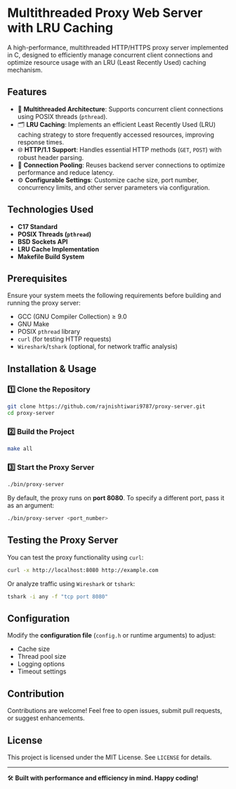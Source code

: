# Multithreaded Proxy Web Server with LRU Caching

A high-performance, multithreaded HTTP/HTTPS proxy server implemented in C, designed to efficiently manage concurrent client connections and optimize resource usage with an LRU (Least Recently Used) caching mechanism.

## Features
- 🚀 **Multithreaded Architecture**: Supports concurrent client connections using POSIX threads (`pthread`).
- 🗂 **LRU Caching**: Implements an efficient Least Recently Used (LRU) caching strategy to store frequently accessed resources, improving response times.
- 🌐 **HTTP/1.1 Support**: Handles essential HTTP methods (`GET`, `POST`) with robust header parsing.
- 🔄 **Connection Pooling**: Reuses backend server connections to optimize performance and reduce latency.
- ⚙️ **Configurable Settings**: Customize cache size, port number, concurrency limits, and other server parameters via configuration.

## Technologies Used
- **C17 Standard**
- **POSIX Threads (`pthread`)**
- **BSD Sockets API**
- **LRU Cache Implementation**
- **Makefile Build System**

## Prerequisites
Ensure your system meets the following requirements before building and running the proxy server:
- GCC (GNU Compiler Collection) ≥ 9.0
- GNU Make
- POSIX `pthread` library
- `curl` (for testing HTTP requests)
- `Wireshark`/`tshark` (optional, for network traffic analysis)

## Installation & Usage

### 1️⃣ Clone the Repository
```bash
git clone https://github.com/rajnishtiwari9787/proxy-server.git
cd proxy-server
```

### 2️⃣ Build the Project
```bash
make all
```

### 3️⃣ Start the Proxy Server
```bash
./bin/proxy-server
```

By default, the proxy runs on **port 8080**. To specify a different port, pass it as an argument:
```bash
./bin/proxy-server <port_number>
```

## Testing the Proxy Server
You can test the proxy functionality using `curl`:
```bash
curl -x http://localhost:8080 http://example.com
```
Or analyze traffic using `Wireshark` or `tshark`:
```bash
tshark -i any -f "tcp port 8080"
```

## Configuration
Modify the **configuration file** (`config.h` or runtime arguments) to adjust:
- Cache size
- Thread pool size
- Logging options
- Timeout settings

## Contribution
Contributions are welcome! Feel free to open issues, submit pull requests, or suggest enhancements.

## License
This project is licensed under the MIT License. See `LICENSE` for details.

---
🛠 **Built with performance and efficiency in mind. Happy coding!**

